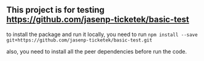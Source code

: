 ## This project is for testing https://github.com/jasenp-ticketek/basic-test

to install the package and run it locally, you need to run `npm install --save git+https://github.com/jasenp-ticketek/basic-test.git`

also, you need to install all the peer dependencies before run the code.